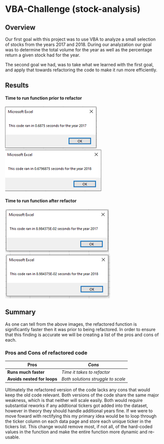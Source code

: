 # VBA-Challenge (stock-analysis)

## Overview
Our first goal with this project was to use VBA to analyze a small selection of stocks from the years 2017 and 2018. During our analyzation our goal was to determine the total volume for the year as well as the percentage return a given stock had for the year.

The second goal we had, was to take what we learned with the first goal, and apply that towards refactoring the code to make it run more efficiently.

## Results

#### Time to run function prior to refactor
![2017-old.png](./Resources/2017-old.png)
![2018-old.png](./Resources/2018-old.png)

#### Time to run function after refactor
![VBA_Challenge_2017.png](./Resources/VBA_Challenge_2017.png)
![VBA_Challenge_2018.png](./Resources/VBA_Challenge_2018.png)

## Summary
As one can tell from the above images, the refactored function is significantly faster then it was prior to being refactored. In order to ensure that this finding is accurate we will be creating a list of the pros and cons of each.

### Pros and Cons of refactored code

Pros | *Cons*
--- | ---
**Runs much faster** | *Time it takes to refactor*
**Avoids nested for loops** | *Both solutions struggle to scale*

Ultimately the refactored version of the code lacks any cons that would keep the old code relevant. Both versions of the code share the same major weakness, which is that neither will scale easily. Both would require substantial reworks if any addtional tickers got added into the dataset, however in theory they should handle additional years fine. If we were to move foward with rectifying this my primary idea would be to loop through the ticker column on each data page and store each unique ticker in the tickers list. This change would remove most, if not all, of the hard-coded values in the function and make the entire function more dynamic and re-usable.
